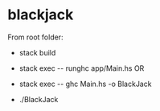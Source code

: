 # blackjack

From root folder:

- stack build

- stack exec -- runghc app/Main.hs
OR
- stack exec -- ghc Main.hs -o BlackJack
- ./BlackJack 
